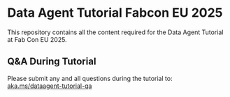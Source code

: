 # Data Agent Tutorial Fabcon EU 2025
This repository contains all the content required for the Data Agent Tutorial at Fab Con EU 2025. 

## Q&A During Tutorial
Please submit any and all questions during the tutorial to: [aka.ms/dataagent-tutorial-qa](https://aka.ms/dataagent-tutorial-qa)



